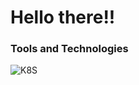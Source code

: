 # Hello there!! 

### Tools and Technologies

![K8S](https://img.icons8.com/?size=192&id=cvzmaEA4kC0o&format=png)



